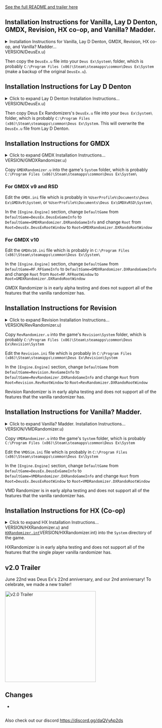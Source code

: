 
[//]: # "find+replace VERSION)</details></details>VERSION with the version, example: v2.0.1"

[See the full README and trailer here](https://github.com/Die4Ever/deus-ex-randomizer#readme)

## Installation Instructions for Vanilla, Lay D Denton, GMDX, Revision, HX co-op, and Vanilla? Madder.
<details>
<summary>Installation Instructions for Vanilla, Lay D Denton, GMDX, Revision, HX co-op, and Vanilla? Madder...</summary>

## Installation Instructions
<details>
<summary>Click to expand Installation Instructions...</summary>

Download [the `DeusEx.u` file](https://github.com/Die4Ever/deus-ex-randomizer/releases/download/VERSION)</details></details>VERSION/DeusEx.u)

Then copy the `DeusEx.u` file into your `Deus Ex\System\` folder, which is probably `C:\Program Files (x86)\Steam\steamapps\common\Deus Ex\System` (make a backup of the original `DeusEx.u`).
</details>

## Installation Instructions for Lay D Denton
<details>
<summary>Click to expand Lay D Denton Installation Instructions...</summary>

[Download Lay D Denton version 1.1 or newer from here](https://www.moddb.com/mods/the-lay-d-denton-project/downloads)

Install Lay D Denton by copying all the files into your Deus Ex folder.

Download [Deus Ex Randomizers's `DeusEx.u` file](https://github.com/Die4Ever/deus-ex-randomizer/releases/download/VERSION)</details></details>VERSION/DeusEx.u)

Then copy Deus Ex Randomizers's `DeusEx.u` file into your `Deus Ex\System\` folder, which is probably `C:\Program Files (x86)\Steam\steamapps\common\Deus Ex\System`. This will overwrite the `DeusEx.u` file from Lay D Denton.
</details>

## Installation Instructions for GMDX
<details>
<summary>Click to expand GMDX Installation Instructions...</summary>

Install GMDX from https://www.moddb.com/mods/gmdx/downloads/gmdxv90-release

Or v10 https://www.moddb.com/mods/gmdx-v10-community-update/downloads/gmdxv10-092020-update

Or RSD https://www.moddb.com/mods/gmdx/addons/version-rsd-beta-10-future-official-update

Download [the `GMDXRandomizer.u` file](https://github.com/Die4Ever/deus-ex-randomizer/releases/download/VERSION)</details></details>VERSION/GMDXRandomizer.u)

Copy `GMDXRandomizer.u` into the game's `System` folder, which is probably `C:\Program Files (x86)\Steam\steamapps\common\Deus Ex\System\`

### For GMDX v9 and RSD

Edit the `GMDX.ini` file which is probably in `%UserProfile%\Documents\Deus Ex\GMDXv9\System\` or `%UserProfile%\Documents\Deus Ex\GMDXvRSD\System\`

In the `[Engine.Engine]` section, change `DefaultGame` from `DefaultGame=DeusEx.DeusExGameInfo` to `DefaultGame=GMDXRandomizer.DXRandoGameInfo` and change `Root` from `Root=DeusEx.DeusExRootWindow` to `Root=GMDXRandomizer.DXRandoRootWindow`

### For GMDX v10

Edit the `GMDXv10.ini` file which is probably in `C:\Program Files (x86)\Steam\steamapps\common\Deus Ex\System\`

In the `[Engine.Engine]` section, change `DefaultGame` from `DefaultGame=RF.RFGameInfo` to `DefaultGame=GMDXRandomizer.DXRandoGameInfo` and change `Root` from `Root=RF.RFRootWindow` to `Root=GMDXRandomizer.DXRandoRootWindow`

GMDX Randomizer is in early alpha testing and does not support all of the features that the vanilla randomizer has.
</details>

## Installation Instructions for Revision
<details>
<summary>Click to expand Revision Installation Instructions...</summary>

Install Revision [from Steam](https://store.steampowered.com/app/397550/Deus_Ex_Revision/) or [their ModDB page](https://www.moddb.com/mods/deus-ex-revision/downloads/deus-ex-revision)

Download [the `RevRandomizer.u` file](https://github.com/Die4Ever/deus-ex-randomizer/releases/download/VERSION)</details></details>VERSION/RevRandomizer.u)

Copy `RevRandomizer.u` into the game's `Revision\System` folder, which is probably `C:\Program Files (x86)\Steam\steamapps\common\Deus Ex\Revision\System`

Edit the `Revision.ini` file which is probably in `C:\Program Files (x86)\Steam\steamapps\common\Deus Ex\Revision\System`

In the `[Engine.Engine]` section, change `DefaultGame` from `DefaultGame=Revision.RevGameInfo` to `DefaultGame=RevRandomizer.DXRandoGameInfo` and change `Root` from `Root=Revision.RevRootWindow` to `Root=RevRandomizer.DXRandoRootWindow`

Revision Randomizer is in early alpha testing and does not support all of the features that the vanilla randomizer has.
</details>

## Installation Instructions for Vanilla? Madder.
<details>
<summary>Click to expand Vanilla? Madder. Installation Instructions...</summary>

Install VMD Phase 1.5 (v1.56) from https://www.moddb.com/mods/vanilla-madder-actual-phase-1/downloads/vmd-phase-15-installer-v156

Download [the `VMDRandomizer.u` file](https://github.com/Die4Ever/deus-ex-randomizer/releases/download/VERSION)</details></details>VERSION/VMDRandomizer.u)

Copy `VMDRandomizer.u` into the game's `System` folder, which is probably `C:\Program Files (x86)\Steam\steamapps\common\Deus Ex\System`

Edit the `VMDSim.ini` file which is probably in `C:\Program Files (x86)\Steam\steamapps\common\Deus Ex\System`

In the `[Engine.Engine]` section, change `DefaultGame` from `DefaultGame=DeusEx.DeusExGameInfo` to `DefaultGame=VMDRandomizer.DXRandoGameInfo` and change `Root` from `Root=DeusEx.DeusExRootWindow` to `Root=VMDRandomizer.DXRandoRootWindow`

VMD Randomizer is in early alpha testing and does not support all of the features that the vanilla randomizer has.
</details>

## Installation Instructions for HX (Co-op)
<details>
<summary>Click to expand HX Installation Instructions...</summary>

Make sure to use the DeusEx.u file from the original game for co-op.

First download and install HX-0.9.89.4.zip from https://builds.hx.hanfling.de/testing/

Then copy [`HXRandomizer.u`](https://github.com/Die4Ever/deus-ex-randomizer/releases/download/VERSION)</details></details>VERSION/HXRandomizer.u) and [`HXRandomizer.int`](https://github.com/Die4Ever/deus-ex-randomizer/releases/download/VERSION)</details></details>VERSION/HXRandomizer.int) into the `System` directory of the game.

HXRandomizer is in early alpha testing and does not support all of the features that the single player vanilla randomizer has.
</details>

</details>

## v2.0 Trailer

June 22nd was Deus Ex's 22nd anniversary, and our 2nd anniversary! To celebrate, we made a new trailer!

<a href="https://youtu.be/XsoIKbn_suE" target="_blank">
<img src="https://i.imgur.com/Rssbzpl.jpg" alt="v2.0 Trailer" height="300"/></a>

## Changes

*

##

Also check out our discord https://discord.gg/daQVyAp2ds
